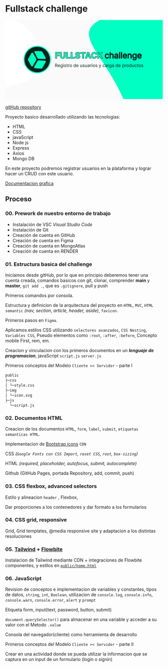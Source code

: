 # Fullstack challenge

[![](./public/img/img-repository-fullstack-challenge(1).png)](https://coxmau77.github.io/fullstack-challenge/public/)

[gitHub repository](https://github.com/coxmau77/fullstack-challenge)

Proyecto basico desarrollado utilizando las tecnologias:
- HTML
- CSS
- javaScript
- Node js
- Express
- Axios
- Mongo DB

En este proyecto podremos registrar usuarios en la plataforma y lograr hacer un CRUD con este usuario.

[Documentacion grafica](https://www.figma.com/file/Qqy8RI4BIAt7HVGlSMgu2H/fullstack-challenge?type=design&node-id=0-1&mode=design&t=0Ilho6AltuAmwFqA-0)

## Proceso

### 00. **Prework de nuestro entorno de trabajo**

- Instalación de VSC _Visual Studio Code_
- Instalación de Git
- Creación de cuenta en GitHub
- Creación de cuenta en Figma
- Creación de cuenta en MongoAtlas
- Creación de cuenta en RENDER



### 01. **Estructura basica del challenge**

Iniciamos desde gitHub, por lo que en principio deberemos tener una cuenta creada, comandos basicos con git, clonar, comprender **main** y **master**, `git add .`, que es `.gitignore`, pull y push

Primeros comandos por consola. 

Estructura y definicion de la arquitectura del proyecto en `HTML`, `MVC`, `HTML semantic` _(nav, section, article, header, aside)_, `favicon`. 

Primeros pasos en `Figma`. 

Aplicamos estilos CSS utilizando `selectores avanzados`, `CSS Nesting`, `Variables CSS`, Pseudo elementos como `:root`, `:after`, `:before`, Concepto mobile First, rem, em. 

Creacion y vinculacion con los primeros documentos en un ***lenguaje de programacion***, javaScript `script.js` `server.js`

Primeros conceptos del Modelo `Cliente >< Servidor` - parte I

``` 
public
├─css
│ └─style.css
├─img
│ └─icon.svg
├─js
  └─script.js
```

### 02. **Documentos HTML**

Creacion de los documentos `HTML`, `form`, `label`, `submit`, `etiquetas semanticas HTML`.

Implementacion de [Bootstrap icons](https://icons.getbootstrap.com/) `CDN`

CSS _(`Google Fonts con CSS Import`, `reset CSS`, `root`, `box-sizing`)_

HTML _(required, placeholder, autofocus, submit, autocomplete)_

Github (GitHub Pages, portada Repository, add, commit, push)

### 03. **CSS flexbox, advanced selectors**

Estilo y alineacion `header` , Flexbox, 

Dar proporciones a los contenedores y dar formato a los formularios

### 04. **CSS grid, responsive**

Grid, Grid templates, @media responsive site y adaptacion a los distintas resoluciones

### 05. **[Tailwind](https://tailwindcss.com/) + [Flowbite](https://flowbite.com)**

Instalacion de Tailwind mediante CDN + integraciones de Flowbite componentes, y estilos en [`public/home.html`](https://coxmau77.github.io/fullstack-challenge/public/home.html)

### 06. **JavaScript**

Revision de conceptos e implementacion de variables y constantes, tipos de datos, `string`, `int`, `Boolean`, utilizacion de `console.log`, `console.info`, `console.warn`, `console.error`, `alert` y `prompt`

Etiqueta form, input(text, password, button, submit)

``document.querySelector()`` para almacenar en una variable y acceder a su valor con el Metodo `.value`

Consola del navegador(cliente) como herramienta de desarrollo

Primeros conceptos del Modelo `Cliente >< Servidor` - parte II

Crear en una actividad donde se pueda utilizar la informacion que se captura en un input de un formulario (login o signin)

